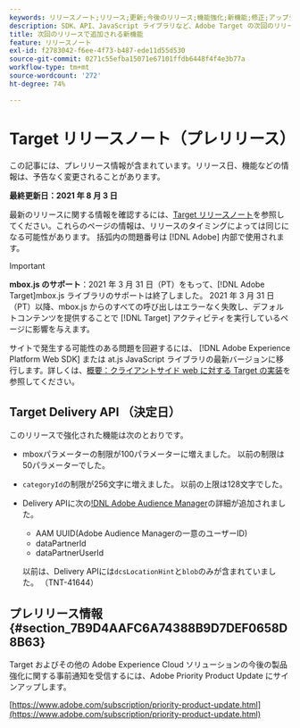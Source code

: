 ```yaml
---
keywords: リリースノート;リリース;更新;今後のリリース;機能強化;新機能;修正;アップデート;プレリリース
description: SDK、API、JavaScript ライブラリなど、Adobe Target の次回のリリースに含まれている新機能、機能強化および修正について説明します。
title: 次回のリリースで追加される新機能
feature: リリースノート
exl-id: f2783042-f6ee-4f73-b487-ede11d55d530
source-git-commit: 0271c55efba15071e67101ffdb6448f4f4e3b77a
workflow-type: tm+mt
source-wordcount: '272'
ht-degree: 74%

---
```


# Target リリースノート（プレリリース）

この記事には、プレリリース情報が含まれています。リリース日、機能などの情報は、予告なく変更されることがあります。

**最終更新日：2021 年 8 月 3 日**

最新のリリースに関する情報を確認するには、[Target リリースノート](release-notes.md)を参照してください。これらのページの情報は、リリースのタイミングによっては同じになる可能性があります。 括弧内の問題番号は [!DNL Adobe] 内部で使用されます。

>[!IMPORTANT]
>
>**mbox.js のサポート**：2021 年 3 月 31 日（PT）をもって、[!DNL Adobe Target]mbox.js ライブラリのサポートは終了しました。 2021 年 3 月 31 日（PT）以降、mbox.js からのすべての呼び出しはエラーなく失敗し、デフォルトコンテンツを提供することで [!DNL Target] アクティビティを実行しているページに影響を与えます。
>
>サイトで発生する可能性のある問題を回避するには、 [!DNL Adobe Experience Platform Web SDK] または at.js JavaScript ライブラリの最新バージョンに移行します。詳しくは、[概要：クライアントサイド web に対する Target の実装](/help/c-implementing-target/c-implementing-target-for-client-side-web/implement-target-for-client-side-web.md)を参照してください。

## Target Delivery API （決定日）

このリリースで強化された機能は次のとおりです。

* mboxパラメーターの制限が100パラメーターに増えました。 以前の制限は50パラメーターでした。
* `categoryId`の制限が256文字に増えました。 以前の上限は128文字でした。
* Delivery APIに次の[!DNL Adobe Audience Manager](AAM)の詳細が追加されました。

   * AAM UUID(Adobe Audience Managerの一意のユーザーID)
   * dataPartnerId
   * dataPartnerUserId

   以前は、Delivery APIには`dcsLocationHint`と`blob`のみが含まれていました。 （TNT-41644）

## プレリリース情報 {#section_7B9D4AAFC6A74388B9D7DEF0658D8B63}

Target およびその他の Adobe Experience Cloud ソリューションの今後の製品強化に関する事前通知を受信するには、Adobe Priority Product Update にサインアップします。

[https://www.adobe.com/subscription/priority-product-update.html](https://www.adobe.com/subscription/priority-product-update.html)
